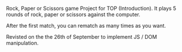 Rock, Paper or Scissors game
Project for TOP (Introduction).
It plays 5 rounds of rock, paper or scissors against the computer.

After the first match, you can rematch as many times as you want.

Revisted on the the 26th of September to implement JS / DOM manipulation.
